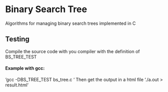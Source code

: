 # Binary Search Tree
Algorithms for managing binary search trees implemented in C

## Testing
Compile the source code with you compiler with the definition of BS_TREE_TEST
#### Example with gcc: 
‘gcc -DBS_TREE_TEST bs_tree.c ‘
Then get the output in a html file
‘./a.out > result.html‘
